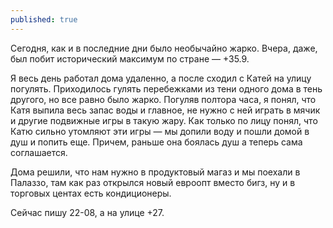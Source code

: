 ```yaml
---
published: true
---
```

Сегодня, как и в последние дни было необычайно жарко. Вчера, даже, был побит исторический максимум по стране — +35.9.

Я весь день работал дома удаленно, а после сходил с Катей на улицу погулять. Приходилось гулять перебежками из тени одного дома в тень другого, но все равно было жарко. Погуляв полтора часа, я понял, что Катя выпила весь запас воды и главное, не нужно с ней играть в мячик и другие подвижные игры в такую жару. Как только по лицу понял, что Катю сильно утомляют эти игры — мы допили воду и пошли домой в душ и попить еще. Причем, раньше она боялась душ а теперь сама соглашается.

Дома решили, что нам нужно в продуктовый магаз и мы поехали в Палаззо, там как раз открылся новый евроопт вместо бигз, ну и в торговых центах есть кондиционеры.

Сейчас пишу 22-08, а на улице +27.

